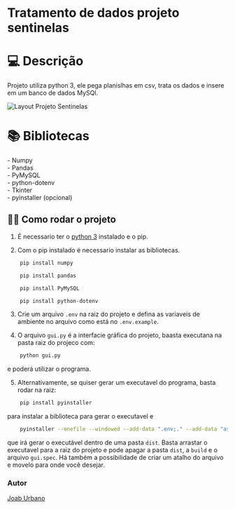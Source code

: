 # Tratamento de dados projeto sentinelas
<h1 id="usage" > 💻 Descrição </h1>

Projeto utiliza python 3, ele pega planislhas em csv, trata os dados e insere em um banco  de dados MySQl.

![Layout Projeto Sentinelas](https://github.com/user-attachments/assets/17e412be-f71b-4bf5-89f5-8894759141f3)


<h1 id="usage" > 📚 Bibliotecas </h1>
- Numpy<br>
- Pandas<br>
- PyMySQL<br>
- python-dotenv<br>
- Tkinter<br>
- pyinstaller (opcional)<br>

<h2>👨‍💻 Como rodar o projeto</h2>

1. É necessario ter o <a href="https://www.python.org/">python 3</a> instalado e o pip.

2. Com o pip instalado é necessario instalar as bibliotecas.
```sh
    pip install numpy
```
```sh
    pip install pandas
```
```sh
    pip install PyMySQL
```
```sh
    pip install python-dotenv
```

3. Crie um arquivo ```.env``` na raiz do projeto e defina as variaveis de ambiente no arquivo como está no ```.env.example```.

4. O arquivo ```gui.py```  é a interfacie gráfica do projeto, baasta executana na pasta raiz do projeco com:
```sh
    python gui.py
```
e poderá utilizar o programa.

5. Alternativamente, se quiser gerar um executavel do programa, basta rodar na raiz:
```sh
    pip install pyinstaller
```
para instalar a biblioteca para gerar o executavel e
```sh
    pyinstaller --onefile --windowed --add-data ".env;." --add-data "assets/frame0;assets/frame0" gui.py
```
que irá gerar o executável dentro de uma pasta ```dist```. Basta arrastar o executavel para a raiz do projeto e pode apagar a pasta ```dist```, a ```build``` e o arquivo ```gui.spec```. Há também a possibilidade de criar um atalho do arquivo e movelo para onde você desejar.

<h3>Autor</h3>
<a href="https://github.com/JoabUrbano">Joab Urbano</a><br>
